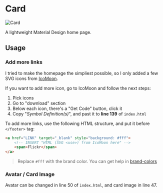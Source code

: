 # Card

![Card](https://i.imgur.com/XySeu3b.png)

A lightweight Material Design home page.

## Usage

### Add more links

I tried to make the homepage the simpliest possible, so I only added a few SVG icons from [IcoMoon](https://icomoon.io/). 

If you want to add more icon, go to IcoMoon and follow the next steps:

1. Pick icons
2. Go to "download" section
3. Below each icon, there's a "Get Code" button, click it
4. Copy "*Symbol Definition(s)*", and past it to **line 139** of `index.html`

To add more links, use the following HTML structure, and put it  before `</footer>` tag:

```HTML
<a href="LINK" target="_blank" style="background: #fff">
    <!-- INSERT "HTML (SVG <use>) from IcoMoon here" -->
    <span>Flickr</span>
</a>
```

> Replace `#fff` with the brand color. You can get help in [brand-colors](http://brand-colors.com/)

### Avatar / Card Image

Avatar can be changed in line 50 of `index.html`, and card image in line 47.
